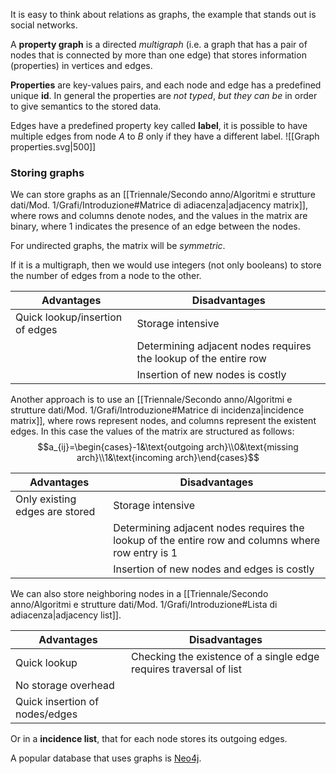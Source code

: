 It is easy to think about relations as graphs, the example that stands out is social networks.

A **property graph** is a directed _multigraph_ (i.e. a graph that has a pair of nodes that is connected by more than one edge) that stores information (properties) in vertices and edges.

**Properties** are key-values pairs, and each node and edge has a predefined unique **id**.
In general the properties are _not typed_, _but they can be_ in order to give semantics to the stored data.

Edges have a predefined property key called **label**, it is possible to have multiple edges from node $A$ to $B$ only if they have a different label.
![[Graph properties.svg|500]]

### Storing graphs
We can store graphs as an [[Triennale/Secondo anno/Algoritmi e strutture dati/Mod. 1/Grafi/Introduzione#Matrice di adiacenza|adjacency matrix]], where rows and columns denote nodes, and the values in the matrix are binary, where $1$ indicates the presence of an edge between the nodes.

For undirected graphs, the matrix will be _symmetric_.

If it is a multigraph, then we would use integers (not only booleans) to store the number of edges from a node to the other.

| Advantages                      | Disadvantages                                                    |
| ------------------------------- | ---------------------------------------------------------------- |
| Quick lookup/insertion of edges | Storage intensive                                                |
|                                 | Determining adjacent nodes requires the lookup of the entire row |
|                                 | Insertion of new nodes is costly                                 |


Another approach is to use an [[Triennale/Secondo anno/Algoritmi e strutture dati/Mod. 1/Grafi/Introduzione#Matrice di incidenza|incidence matrix]], where rows represent nodes, and columns represent the existent edges.
In this case the values of the matrix are structured as follows:
$$a_{ij}=\begin{cases}-1&\text{outgoing arch}\\0&\text{missing arch}\\1&\text{incoming arch}\end{cases}$$

| Advantages                     | Disadvantages                                                                                       |
| ------------------------------ | --------------------------------------------------------------------------------------------------- |
| Only existing edges are stored | Storage intensive                                                                                   |
|                                | Determining adjacent nodes requires the lookup of the entire row and columns where row entry is $1$ |
|                                | Insertion of new nodes and edges is costly                                                          |


We can also store neighboring nodes in a [[Triennale/Secondo anno/Algoritmi e strutture dati/Mod. 1/Grafi/Introduzione#Lista di adiacenza|adjacency list]].

| Advantages                     | Disadvantages                                                      |
| ------------------------------ | ------------------------------------------------------------------ |
| Quick lookup                   | Checking the existence of a single edge requires traversal of list |
| No storage overhead            |                                                                    |
| Quick insertion of nodes/edges |                                                                    |

Or in a **incidence list**, that for each node stores its outgoing edges.

A popular database that uses graphs is [Neo4j](https://neo4j.com/).